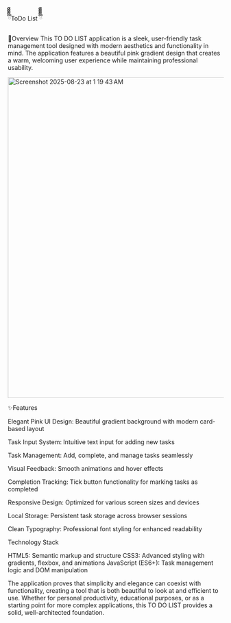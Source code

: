  ྀིྀིྀིྀིྀིToDo List ྀིྀིྀིྀིྀི


🎯Overview
This TO DO LIST application is a sleek, user-friendly task management tool designed with modern aesthetics and
functionality in mind. The application features a beautiful pink gradient design that creates a warm,
welcoming user experience while maintaining professional usability.

<img width="743" height="749" alt="Screenshot 2025-08-23 at 1 19 43 AM" src="https://github.com/user-attachments/assets/ea25ddae-e853-49da-ae2e-255a60afdc8b" />











✨Features

Elegant Pink UI Design: Beautiful gradient background with modern card-based layout

Task Input System: Intuitive text input for adding new tasks

Task Management: Add, complete, and manage tasks seamlessly

Visual Feedback: Smooth animations and hover effects

Completion Tracking: Tick button functionality for marking tasks as completed

Responsive Design: Optimized for various screen sizes and devices

Local Storage: Persistent task storage across browser sessions

Clean Typography: Professional font styling for enhanced readability

Technology Stack

HTML5: Semantic markup and structure
CSS3: Advanced styling with gradients, flexbox, and animations
JavaScript (ES6+): Task management logic and DOM manipulation


The application proves that simplicity and elegance can coexist with functionality, creating a tool that is 
both beautiful to look at and efficient to use. Whether for personal productivity, educational purposes, or 
as a starting point for more complex applications, this TO DO LIST provides a solid, well-architected foundation.
